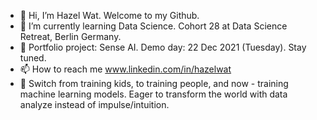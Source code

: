 - 👋 Hi, I’m Hazel Wat. Welcome to my Github. 
- 🌱 I’m currently learning Data Science. Cohort 28 at Data Science Retreat, Berlin Germany. 
- 💞️ Portfolio project: Sense AI. Demo day: 22 Dec 2021 (Tuesday). Stay tuned.
- 📫 How to reach me www.linkedin.com/in/hazelwat
- 👀 Switch from training kids, to training people, and now - training machine learning models. Eager to transform the world with data analyze instead of impulse/intuition. 

<!---
hahahazel/hahahazel is a ✨ special ✨ repository because its `README.md` (this file) appears on your GitHub profile.
You can click the Preview link to take a look at your changes.
--->
